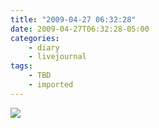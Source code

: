 ```yaml
---
title: "2009-04-27 06:32:28"
date: 2009-04-27T06:32:28-05:00
categories:
    - diary
    - livejournal
tags:
    - TBD
    - imported
---
```


![](http://rodrigobarba.com/teebank/wp-content/uploads/2009/03/jesus_pirate.jpg)
